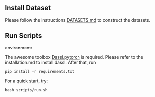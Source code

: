  
## Install Dataset
Please follow the instructions [DATASETS.md](https://github.com/KaiyangZhou/CoOp/blob/main/DATASETS.md) to construct the datasets.


## Run Scripts


environment:

The awesome toolbox [Dassl.pytorch](https://github.com/KaiyangZhou/Dassl.pytorch) is required. Please refer to the installation.md to install dassl. 
After that, run 
```
pip install -r requirements.txt
```


For a quick start, try:
```
bash scripts/run.sh
```

